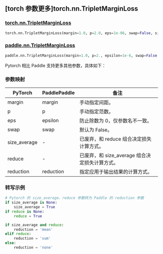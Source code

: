 ## [torch 参数更多]torch.nn.TripletMarginLoss

### [torch.nn.TripletMarginLoss](https://pytorch.org/docs/stable/generated/torch.nn.TripletMarginLoss.html#torch.nn.TripletMarginLoss)

```python
torch.nn.TripletMarginLoss(margin=1.0, p=2.0, eps=1e-06, swap=False, size_average=None, reduce=None, reduction='mean')
```

### [paddle.nn.TripletMarginLoss](https://www.paddlepaddle.org.cn/documentation/docs/zh/develop/api/paddle/nn/TripletMarginLoss_cn.html)

```python
paddle.nn.TripletMarginLoss(margin=1.0, p=2., epsilon=1e-6, swap=False, reduction='mean', name=None)
```

Pytorch 相比 Paddle 支持更多其他参数，具体如下：

### 参数映射

| PyTorch      | PaddlePaddle | 备注                                           |
| ------------ | ------------ | ---------------------------------------------- |
| margin       | margin       | 手动指定间距。                                 |
| p            | p            | 手动指定范数。                                 |
| eps          | epsilon      | 防止除数为 0，仅参数名不一致。                 |
| swap         | swap         | 默认为 False。                                 |
| size_average | -            | 已废弃，和 reduce 组合决定损失计算方式。       |
| reduce       | -            | 已废弃，和 size_average 组合决定损失计算方式。 |
| reduction    | reduction    | 指定应用于输出结果的计算方式。                 |

### 转写示例

```python
# Pytorch 的 size_average、reduce 参数转为 Paddle 的 reduction 参数
if size_average is None:
    size_average = True
if reduce is None:
    reduce = True

if size_average and reduce:
    reduction = 'mean'
elif reduce:
    reduction = 'sum'
else:
    reduction = 'none'
```
